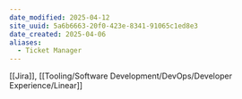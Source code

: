 ```yaml
---
date_modified: 2025-04-12
site_uuid: 5a6b6663-20f0-423e-8341-91065c1ed8e3
date_created: 2025-04-06
aliases:
  - Ticket Manager
---
```


[[Jira]], [[Tooling/Software Development/DevOps/Developer Experience/Linear]]